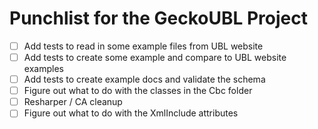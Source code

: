 Punchlist for the GeckoUBL Project
==================================

- [ ] Add tests to read in some example files from UBL website
- [ ] Add tests to create some example and compare to UBL website examples
- [ ] Add tests to create example docs and validate the schema
- [ ] Figure out what to do with the classes in the Cbc folder
- [ ] Resharper / CA cleanup
- [ ] Figure out what to do with the XmlInclude attributes
